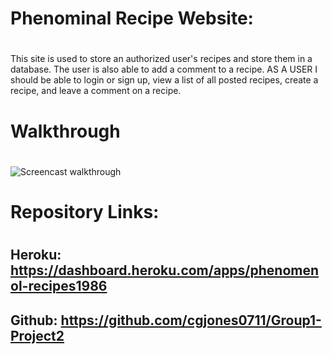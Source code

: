 # Phenominal Recipe Website:
# 

This site is used to store an authorized user's recipes and store them in a database.  The user is also able to add a comment to a recipe.
AS A USER I should be able to login or sign up, view a list of all posted recipes, create a recipe, and leave a comment on a recipe.

# Walkthrough
#
![Screencast walkthrough](./Assets/Project2.gif) 


# Repository Links:
#
## Heroku: https://dashboard.heroku.com/apps/phenomenol-recipes1986

## Github: https://github.com/cgjones0711/Group1-Project2